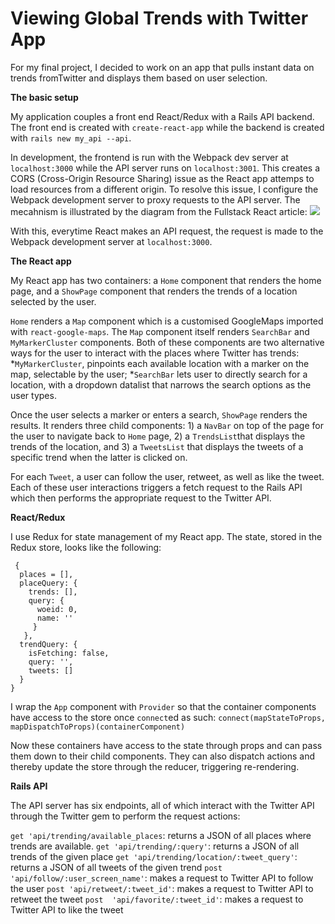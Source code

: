 # Viewing Global Trends  with Twitter App

For my final project, I decided to work on an app that pulls instant data on trends fromTwitter and displays them based on user selection.

**The basic setup**

My application couples a front end React/Redux with a Rails API backend. The front end is created with `create-react-app` while the backend is created with `rails new my_api --api`.

In development, the frontend is run with the Webpack dev server at ` localhost:3000` while the  API server runs on `localhost:3001`. This creates a CORS (Cross-Origin Resource Sharing) issue as the React app attemps to load resources from a different origin. To resolve this issue, I configure the Webpack development server to proxy requests to the API server.  The mecahnism is illustrated by the diagram from the Fullstack React article:
![](https://www.fullstackreact.com/assets/images/articles/cra-with-server/flow-diagram-2.png)

With this, everytime React makes an API request, the request is made to the Webpack development server at `localhost:3000`.


**The React app**

My React app has two containers: a `Home` component that renders the home page, and a `ShowPage` component that renders the trends of a location selected by the user.

`Home` renders a `Map` component which is a customised GoogleMaps imported with `react-google-maps`. The `Map` component itself renders `SearchBar` and `MyMarkerCluster` components. Both of these components are two alternative ways for the user to interact with the places where Twitter has trends:
*`MyMarkerCluster`, pinpoints each available location with a marker on the map, selectable by the user;
*`SearchBar` lets user to directly search for a location, with a dropdown datalist that narrows the search options as the user types.


Once the user selects a marker or enters a search, `ShowPage` renders the results. It renders  three child components: 1) a `NavBar` on top of the page for the user to navigate back to `Home` page, 2) a `TrendsList`that displays the trends of the location, and 3) a `TweetsList` that displays the tweets of a specific trend when the latter is clicked on.

For each `Tweet`, a user can follow the user, retweet, as well as like the tweet. Each of these user interactions triggers a fetch request to the Rails API which then performs the appropriate request to the Twitter API.

**React/Redux**

I use Redux for state management of my React app.
The state, stored in the Redux store, looks like the following:
```
 {
  places = [],
  placeQuery: {
    trends: [],
    query: {
      woeid: 0,
      name: ''
     }
   },
  trendQuery: {
    isFetching: false,
    query: '',
    tweets: []
  }
}
```
I wrap the `App` component with `Provider` so that the container components have access to the store once `connect`ed as such:
`connect(mapStateToProps, mapDispatchToProps)(containerComponent)`

Now these containers have access to the state through props and can pass them down to their child components. They can also dispatch actions and thereby update the store through the reducer, triggering re-rendering.

**Rails API**

The API server has six endpoints, all of which interact with the Twitter API through the Twitter gem to perform the request actions:

  `get 'api/trending/available_places`: returns a JSON of all places where trends are available.
	`get 'api/trending/:query'`: returns a JSON of all trends of the given place
  `get 'api/trending/location/:tweet_query'`:  returns a JSON of all tweets of the given trend
  `post 'api/follow/:user_screen_name'`: makes a request to Twitter API to follow the user
  `post 'api/retweet/:tweet_id'`: makes a request to Twitter API to retweet the tweet
  `post  'api/favorite/:tweet_id'`: makes a request to Twitter API to like the tweet
